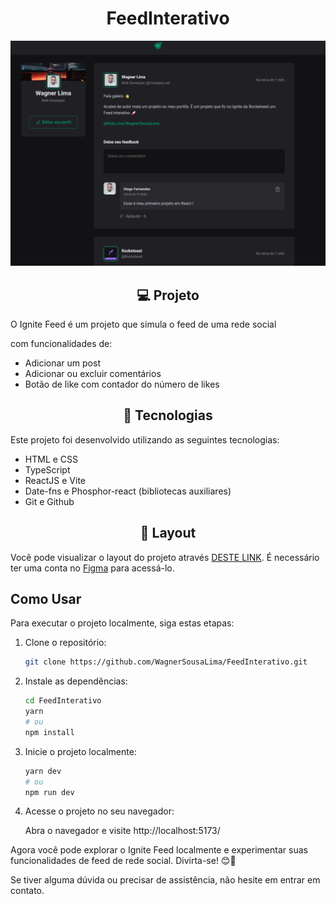 <h1 align="center"> FeedInterativo </h1>

![Banner Principal](src/assets/banner.png)

<h2 align="center"> 💻 Projeto </h2>
  <p> O Ignite Feed é um projeto que simula o feed de uma rede social </p>
  <p>  com funcionalidades de: </p>
  <ul>
    <li>Adicionar um post</li>
    <li>Adicionar ou excluir comentários</li>
    <li>Botão de like com contador do número de likes</li>
  </ul>
 

<h2 align="center"> 🚀 Tecnologias </h2>

Este projeto foi desenvolvido utilizando as seguintes tecnologias:

- HTML e CSS
- TypeScript
- ReactJS e Vite 
- Date-fns e Phosphor-react (bibliotecas auxiliares)
- Git e Github

<h2 align="center"> 🔖 Layout </h2>

Você pode visualizar o layout do projeto através [DESTE LINK](https://www.figma.com/community/file/1113573231685349036/Ignite-Feed). É necessário ter uma conta no [Figma](https://figma.com) para acessá-lo.

## Como Usar

Para executar o projeto localmente, siga estas etapas:

1. Clone o repositório:

   ```bash
   git clone https://github.com/WagnerSousaLima/FeedInterativo.git
   ```

2. Instale as dependências:

   ```bash
   cd FeedInterativo
   yarn
   # ou
   npm install
   ```

3. Inicie o projeto localmente:

   ```bash
   yarn dev
   # ou
   npm run dev
   ```

4. Acesse o projeto no seu navegador:

   Abra o navegador e visite http://localhost:5173/

Agora você pode explorar o Ignite Feed localmente e experimentar suas funcionalidades de feed de rede social. Divirta-se! 😊🚀

Se tiver alguma dúvida ou precisar de assistência, não hesite em entrar em contato.
